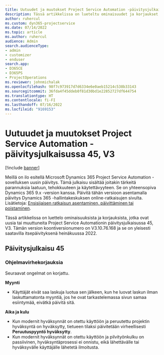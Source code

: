 ```yaml
---
title: Uutuudet ja muutokset Project Service Automation -päivitysjulkaisussa 45, V3
description: Tässä artikkelissa on lueteltu ominaisuudet ja korjaukset, jotka ovat saatavissa Microsoft Dynamics 365 Project Service Automation -päivitysjulkaisussa 45, V3.
author: ruhercul
ms.custom: dyn365-projectservice
ms.date: 07/14/2022
ms.topic: article
ms.author: ruhercul
audience: Admin
search.audienceType:
- admin
- customizer
- enduser
search.app:
- D365CE
- D365PS
- ProjectOperations
ms.reviewer: johnmichalak
ms.openlocfilehash: 98f7c973917d7d6334e6e0aeb15214c538b33143
ms.sourcegitcommit: 36fda4f45ddeb0f81d30bd1e22852727df644754
ms.translationtype: HT
ms.contentlocale: fi-FI
ms.lasthandoff: 07/16/2022
ms.locfileid: "9169153"
---
```

# <a name="whats-new-or-changed-in-project-service-automation-update-release-45-v3"></a>Uutuudet ja muutokset Project Service Automation -päivitysjulkaisussa 45, V3

[!include [banner](../includes/psa-now-project-operations.md)]

Meillä on ilo esitellä Microsoft Dynamics 365 Project Service Automation -sovelluksen uusin päivitys. Tämä julkaisu sisältää joitakin tärkeitä parannuksia laatuun, tehokkuuteen ja käytettävyyteen. Se on yhteensopiva Dynamics 365 9.x -version kanssa. Päivitä tähän versioon asentamalla päivitys Dynamics 365 -hallintakeskuksen online-ratkaisujen sivulta. Lisätietoja: [Ensisijaisen ratkaisun asentaminen, päivittäminen tai poistaminen](/power-platform/admin/install-remove-preferred-solution).

Tässä artikkelissa on luettelo ominaisuuksista ja korjauksista, jotka ovat uusia tai muuttuneita Project Service Automationin päivitysjulkaisussa 45, V3. Tämän version koontiversionumero on V3.10.76.168 ja se on yleisesti saatavilla itsepäivityksenä heinäkuussa 2022.

## <a name="update-release-45"></a>Päivitysjulkaisu 45

### <a name="bug-fixes"></a>Ohjelmavirhekorjauksia

Seuraavat ongelmat on korjattu.

**Myynti**

- Käyttäjät eivät saa laskuja luotua sen jälkeen, kun he luovat laskun ilman laskuttamatonta myyntiä, jos he ovat tarkastelemassa sivun samaa esiintymää, eivätkä päivitä sitä.

**Aika ja kulu**

- Kun modernit hyväksynnät on otettu käyttöön ja peruutettu projektin hyväksyntä on hyväksytty, tietueen tilaksi päivitetään virheellisesti **Peruutuspyyntö hyväksytty**.
- Kun modernit hyväksynnät on otettu käyttöön ja pilvityönkulku on passiivinen, hyväksyntäprosessi ei onnistu, eikä lähettävälle tai hyväksyvälle käyttäjälle lähetetä ilmoitusta.
